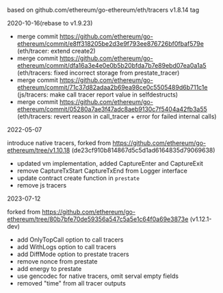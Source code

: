 based on github.com/ethereum/go-ethereum/eth/tracers v1.8.14 tag

2020-10-16(rebase to v1.9.23)

+ merge commit https://github.com/ethereum/go-ethereum/commit/e8ff318205be2d3e9f793ee876726bf0fbaf579e (eth/tracer: extend create2)
+ merge commit https://github.com/ethereum/go-ethereum/commit/dfa16a3e4e0e0b5b20bfda7b7e89ebd07ea0a1a5 (eth/tracers: fixed incorrect storage from prestate_tracer)
+ merge commit https://github.com/ethereum/go-ethereum/commit/71c37d82adaa2b69ea98ce0c5505489d6b711c1e (js/tracers: make call tracer report value in selfdestructs)
+ merge commit https://github.com/ethereum/go-ethereum/commit/05280a7ae3f47adc8aeb9130c7f5404a42fb3a55 (eth/tracers: revert reason in call_tracer + error for failed internal calls)

2022-05-07

introduce native tracers, forked from https://github.com/ethereum/go-ethereum/tree/v1.10.18 (de23cf910b814867d5c5d1ad6164835d79069638)

+ updated vm implementation, added CaptureEnter and CaptureExit
+ remove CaptureTxStart CaptureTxEnd from Logger interface
+ update contract create function in `prestate`
+ remove js tracers

2023-07-12

forked from https://github.com/ethereum/go-ethereum/tree/80b7bfe70de59356a547c5a5e1c64f0a69e3873e (v1.12.1-dev)

+ add OnlyTopCall option to call tracers
+ add WithLogs option to call tracers
+ add DiffMode option to prestate tracers
+ remove nonce from prestate
+ add energy to prestate
+ use gencodec for native tracers, omit serval empty fields
+ removed "time" from all tracer outputs
